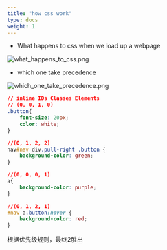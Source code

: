 ```yaml
---
title: "how css work"
type: docs
weight: 1
---
```


- What happens to css when we load up a webpage

![what_happens_to_css.png](/note/images/css/what_happens_to_css.png)

- which one take precedence

![which_one_take_precedence.png](/note/images/css/which_one_take_precedence.png)

```css
// inline IDs Classes Elements
// (0, 0, 1, 0) 
.button{
	font-size: 20px;
	color: white;
}

//(0, 1, 2, 2)
nav#nav div.pull-right .button {
	background-color: green;
}

//(0, 0, 0, 1)
a{
	background-color: purple;
}

//(0, 1, 2, 1)
#nav a.button:hover {
	background-color: red;
}
```

根据优先级规则，最终2胜出